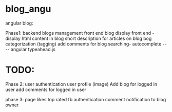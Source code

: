 # blog_angu

angular blog: 

Phase1:
backend blogs management
front end blog display
front end -display html content in blog
short description for articles on blog
bog categorization (tagging)
add comments for blog
searching- autocomplete   ---- angular typeahead.js

# TODO:
Phase 2:
user authentication
user profile (image)
Add blog for logged in user
add comments for logged in user


phase 3:
page likes
top rated
fb authentication
comment notification to blog owner